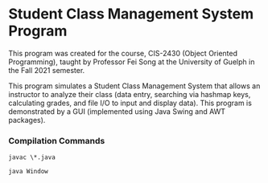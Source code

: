 # Student Class Management System Program

This program was created for the course, CIS-2430 (Object Oriented Programming), taught by Professor Fei Song at the University of Guelph 
in the Fall 2021 semester. 

This program simulates a Student Class Management System that allows an instructor to analyze their class (data entry, searching via hashmap keys, calculating grades, and file I/O to input and display data). This program is demonstrated by a GUI (implemented using Java Swing and AWT packages).

### Compilation Commands

```javac \*.java```

```java Window```
